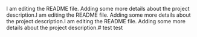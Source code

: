 I am editing the README file. Adding some more details about the project description.I am editing the README file. Adding some more details about the project description.I am editing the README file. Adding some more details about the project description.# test
test
